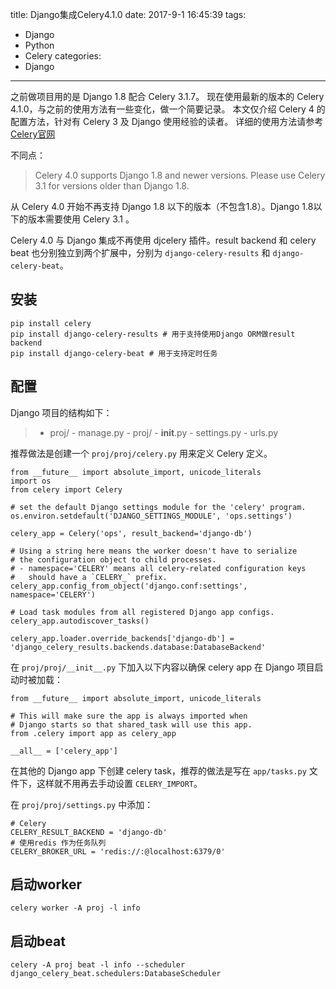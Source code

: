 title: Django集成Celery4.1.0
date: 2017-9-1 16:45:39
tags:
- Django
- Python
- Celery
categories:
- Django
---

之前做项目用的是 Django 1.8 配合 Celery 3.1.7。
现在使用最新的版本的 Celery 4.1.0，与之前的使用方法有一些变化，做一个简要记录。
本文仅介绍 Celery 4 的配置方法，针对有 Celery 3 及 Django 使用经验的读者。
详细的使用方法请参考 [Celery官网](http://docs.celeryproject.org/en/latest/index.html)
<!--more-->

不同点：

> Celery 4.0 supports Django 1.8 and newer versions. Please use Celery 3.1 for versions older than Django 1.8.

从 Celery 4.0 开始不再支持 Django 1.8 以下的版本（不包含1.8）。Django 1.8以下的版本需要使用 Celery 3.1 。

Celery 4.0 与 Django 集成不再使用 djcelery 插件。result backend 和 celery beat 也分别独立到两个扩展中，分别为 `django-celery-results` 和 `django-celery-beat`。


## 安装
```
pip install celery
pip install django-celery-results # 用于支持使用Django ORM做result backend
pip install django-celery-beat # 用于支持定时任务
```

## 配置

Django 项目的结构如下：
> - proj/
    - manage.py
    - proj/
        - __init__.py
        - settings.py
        - urls.py 

推荐做法是创建一个 `proj/proj/celery.py` 用来定义 Celery 定义。
```
from __future__ import absolute_import, unicode_literals
import os
from celery import Celery

# set the default Django settings module for the 'celery' program.
os.environ.setdefault('DJANGO_SETTINGS_MODULE', 'ops.settings')

celery_app = Celery('ops', result_backend='django-db')

# Using a string here means the worker doesn't have to serialize
# the configuration object to child processes.
# - namespace='CELERY' means all celery-related configuration keys
#   should have a `CELERY_` prefix.
celery_app.config_from_object('django.conf:settings', namespace='CELERY')

# Load task modules from all registered Django app configs.
celery_app.autodiscover_tasks()

celery_app.loader.override_backends['django-db'] = 'django_celery_results.backends.database:DatabaseBackend'
```

在 `proj/proj/__init__.py` 下加入以下内容以确保 celery app 在 Django 项目启动时被加载：
```
from __future__ import absolute_import, unicode_literals

# This will make sure the app is always imported when
# Django starts so that shared_task will use this app.
from .celery import app as celery_app

__all__ = ['celery_app']
```

在其他的 Django app 下创建 celery task，推荐的做法是写在 `app/tasks.py` 文件下，这样就不用再去手动设置 `CELERY_IMPORT`。

在 `proj/proj/settings.py` 中添加：
```
# Celery
CELERY_RESULT_BACKEND = 'django-db'
# 使用redis 作为任务队列
CELERY_BROKER_URL = 'redis://:@localhost:6379/0'
```

## 启动worker
```
celery worker -A proj -l info
```

## 启动beat
```
celery -A proj beat -l info --scheduler django_celery_beat.schedulers:DatabaseScheduler
```